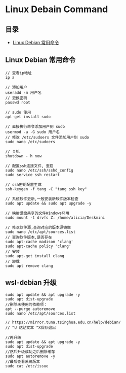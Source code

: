 # Linux Debain Command

## 目录
- [Linux Debian 常用命令](#linux-debian-常用命令)


## Linux Debian 常用命令
```
// 查看ip地址
ip a

// 添加用户
useradd -m 用户名
// 更换密码
passwd root

// sudo 使用
apt-get install sudo

// 直接执行命令添加用户到 sudo
usermod -a -G sudo 用户名
// 修改 /etc/sudoers 文件添加用户到 sudo
sudo nano /etc/sudoers

// 关机
shutdown - h now

// 配置ssh连接文件, 重启
sudo nano /etc/ssh/sshd_config
sudo service ssh restart

// ssh密钥配置生成
ssh-keygen -f tang -C "tang ssh key"

// 系统软件更新,一般安装新软件版本检查
sudo apt update && sudo apt upgrade -y

// 映射硬盘共享的文件Windows环境
sudo mount -t drvfs Z: /home/alicia/Deskmini

// 修改软件源,查询对应的版本源镜像
sudo nano /etc/apt/sources.list
// 查询软件版本,是否存在
sudo apt-cache madison 'clang'
sudo apt-cache policy 'clang'
// 安装
sudo apt-get install clang
// 卸载
sudo apt remove clang

```

## wsl-debian 升级

    sudo apt update && apt upgrade -y
    sudo apt dist-upgrade
    //删除未使用的依赖项：
    apt --purge autoremove
    sudo nano /etc/apt/sources.list

    // https://mirror.tuna.tsinghua.edu.cn/help/debian/
    // ^U 粘贴文本 ^X保存退出

    //再升级
    sudo apt update && apt upgrade -y
    sudo apt dist-upgrade
    //然后升级成功之后删除缓存
    sudo apt autoremove -y
    //最后查看系统版本
    sudo cat /etc/issue